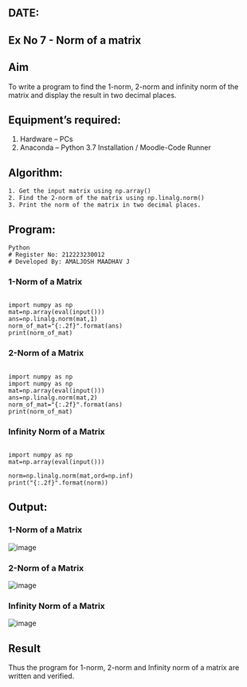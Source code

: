 ## DATE:
## Ex No 7 - Norm of a matrix
## Aim
To write a program to find the 1-norm, 2-norm and infinity norm of the matrix and display the result in two decimal places.
## Equipment’s required:
1.	Hardware – PCs
2.	Anaconda – Python 3.7 Installation / Moodle-Code Runner
## Algorithm:
	1. Get the input matrix using np.array()   
    2. Find the 2-norm of the matrix using np.linalg.norm()
	3. Print the norm of the matrix in two decimal places.
## Program:
```
Python
# Register No: 212223230012
# Developed By: AMALJOSH MAADHAV J
```
### 1-Norm of a Matrix
```

import numpy as np
mat=np.array(eval(input()))
ans=np.linalg.norm(mat,1)
norm_of_mat="{:.2f}".format(ans)
print(norm_of_mat)

```



### 2-Norm of a Matrix
```

import numpy as np
import numpy as np
mat=np.array(eval(input()))
ans=np.linalg.norm(mat,2)
norm_of_mat="{:.2f}".format(ans)
print(norm_of_mat)

```



### Infinity Norm of a Matrix

```

import numpy as np
mat=np.array(eval(input()))

norm=np.linalg.norm(mat,ord=np.inf)
print("{:.2f}".format(norm))

```




## Output:
### 1-Norm of a Matrix
![image](https://github.com/user-attachments/assets/a580ec7a-9f38-4cd2-9831-704e6c1ac26a)


### 2-Norm of a Matrix
![image](https://github.com/user-attachments/assets/a15b02b8-9d27-46ae-a72e-ca738c81aa92)

### Infinity Norm of a Matrix
![image](https://github.com/user-attachments/assets/b7f10e80-bf47-4fd5-9bae-053bbf64ffed)


## Result
Thus the program for 1-norm, 2-norm and Infinity norm of a matrix are written and verified.
